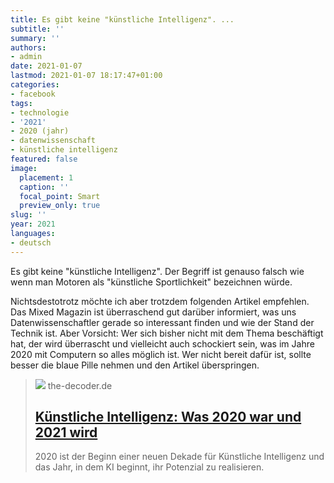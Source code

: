 ```yaml
---
title: Es gibt keine "künstliche Intelligenz". ...
subtitle: ''
summary: ''
authors:
- admin
date: 2021-01-07
lastmod: 2021-01-07 18:17:47+01:00
categories:
- facebook
tags:
- technologie
- '2021'
- 2020 (jahr)
- datenwissenschaft
- künstliche intelligenz
featured: false
image:
  placement: 1
  caption: ''
  focal_point: Smart
  preview_only: true
slug: ''
year: 2021
languages:
- deutsch
---
```


Es gibt keine "künstliche Intelligenz". Der Begriff ist genauso falsch wie wenn man Motoren als "künstliche Sportlichkeit" bezeichnen würde.

Nichtsdestotrotz möchte ich aber trotzdem folgenden Artikel empfehlen. Das Mixed Magazin ist überraschend gut darüber informiert, was uns Datenwissenschaftler gerade so interessant finden und wie der Stand der Technik ist. Aber Vorsicht: Wer sich bisher nicht mit dem Thema beschäftigt hat, der wird überrascht und vielleicht auch schockiert sein, was im Jahre 2020 mit Computern so alles möglich ist. Wer nicht bereit dafür ist, sollte besser die blaue Pille nehmen und den Artikel überspringen.
> [![](https://the-decoder.de/wp-content/uploads/2022/08/Artificial-Intelligence-unsplash.jpg)](https://mixed.de/kuenstliche-intelligenz-was-2020-war-und-2021-wird/)
> the-decoder.de
> ## [Künstliche Intelligenz: Was 2020 war und 2021 wird](https://mixed.de/kuenstliche-intelligenz-was-2020-war-und-2021-wird/)
>
>2020 ist der Beginn einer neuen Dekade für Künstliche Intelligenz und das Jahr, in dem KI beginnt, ihr Potenzial zu realisieren.